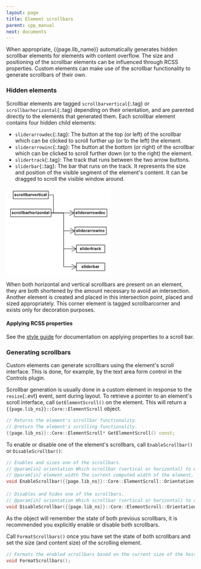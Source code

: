 ```yaml
---
layout: page
title: Element scrollbars
parent: cpp_manual
next: documents
---
```


When appropriate, {{page.lib_name}} automatically generates hidden scrollbar elements for elements with content overflow. The size and positioning of the scrollbar elements can be influenced through RCSS properties. Custom elements can make use of the scrollbar functionality to generate scrollbars of their own.

### Hidden elements

Scrollbar elements are tagged `scrollbarvertical`{:.tag} or `scrollbarhorizontal`{:.tag} depending on their orientation, and are parented directly to the elements that generated them. Each scrollbar element contains four hidden child elements:

* `sliderarrowdec`{:.tag}: The button at the top (or left) of the scrollbar which can be clicked to scroll further up (or to the left) the element.
* `sliderarrowinc`{:.tag}: The button at the bottom (or right) of the scrollbar which can be clicked to scroll further down (or to the right) the element.
* `slidertrack`{:.tag}: The track that runs between the two arrow buttons.
* `sliderbar`{:.tag}: The bar that runs on the track. It represents the size and position of the visible segment of the element's content. It can be dragged to scroll the visible window around. 

![scrollbars_1.gif](scrollbars_1.gif)

When both horizontal and vertical scrollbars are present on an element, they are both shortened by the amount necessary to avoid an intersection. Another element is created and placed in this intersection point, placed and sized appropriately. This corner element is tagged scrollbarcorner and exists only for decoration purposes.

#### Applying RCSS properties

See the [style guide](../style_guide.html) for documentation on applying properties to a scroll bar.

### Generating scrollbars

Custom elements can generate scrollbars using the element's scroll interface. This is done, for example, by the text area form control in the Controls plugin.

Scrollbar generation is usually done in a custom element in response to the `resize`{:.evt} event, sent during layout. To retrieve a pointer to an element's scroll interface, call `GetElementScroll()` on the element. This will return a `{{page.lib_ns}}::Core::ElementScroll` object.

```cpp
// Returns the element's scrollbar functionality.
// @return The element's scrolling functionality.
{{page.lib_ns}}::Core::ElementScroll* GetElementScroll() const;
```

To enable or disable one of the element's scrollbars, call `EnableScrollbar()` or `DisableScrollbar()`:

```cpp
// Enables and sizes one of the scrollbars.
// @param[in] orientation Which scrollbar (vertical or horizontal) to enable.
// @param[in] element_width The current computed width of the element, used only to resolve percentage properties.
void EnableScrollbar({{page.lib_ns}}::Core::ElementScroll::Orientation orientation, float element_width);

// Disables and hides one of the scrollbars.
// @param[in] orientation Which scrollbar (vertical or horizontal) to disable.
void DisableScrollbar({{page.lib_ns}}::Core::ElementScroll::Orientation orientation);
```

As the object will remember the state of both previous scrollbars, it is recommended you explicitly enable or disable both scrollbars.

Call `FormatScrollbars()` once you have set the state of both scrollbars and set the size (and content size) of the scrolling element.

```cpp
// Formats the enabled scrollbars based on the current size of the host element.
void FormatScrollbars();
```
